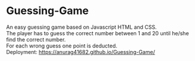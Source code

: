 # Guessing-Game

An easy guessing game based on Javascript HTML and CSS.  
The player has to guess the correct number between 1 and 20 until he/she find the correct number.  
For each wrong guess one point is deducted.  
Deployment: https://anurag41682.github.io/Guessing-Game/
